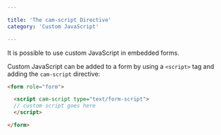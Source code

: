 ```yaml
---

title: 'The cam-script Directive'
category: 'Custom JavaScript'

---
```


It is possible to use custom JavaScript in embedded forms.

Custom JavaScript can be added to a form by using a `<script>` tag and adding the `cam-script`
directive:

```html
<form role="form">

  <script cam-script type="text/form-script">
  // custom script goes here
  </script>

</form>
```
